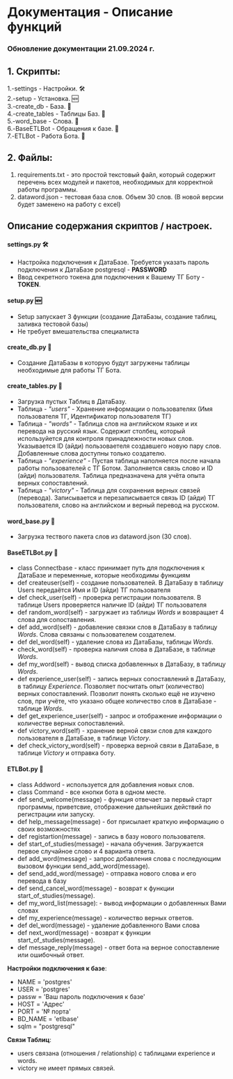 # Документация - Описание функций

### Обновление документации 21.09.2024 г.

## 1. Скрипты:
1.-settings - Настройки.  🛠  
2.-setup - Установка.  🆕    
3.-create_db - База.  🛄  
4.-create_tables - Таблицы Баз.   🛅  
5.-word_base - Слова.  📄      
6.-BaseETLBot - Обращения к базе. 🛃    
7.-ETLBot - Работа Бота.  🎦

## 2. Файлы:
1. requirements.txt - это простой текстовый файл, который содержит перечень всех модулей и пакетов, необходимых для корректной работы программы.
2. dataword.json - тестовая база слов. Объем 30 слов. (В новой версии будет заменено на работу с excel) 

## Описание содержания скриптов / настроек.  
#### **settings.py 🛠**  
- Настройка подключения к ДатаБазе. Требуется указать пароль подключения к ДатаБазе postgresql - **PASSWORD**
- Ввод секретного токена для подключения к Вашему ТГ Боту - **TOKEN**.
#### **setup.py 🆕**  
- Setup запускает 3 функции (создание ДатаБазы, создание таблиц, заливка тестовой базы)
- Не требует вмешательства специалиста
#### **create_db.py 🛄**  
- Создание ДатаБазы в которую будут загружены таблицы необходимые для работы ТГ Бота.
#### **create_tables.py 🛅**  
- Загрузка пустых Таблиц в ДатаБазу.
- Таблица - _"users"_ - Хранение информации о пользователях (Имя пользователя ТГ, Идентификатор пользователя ТГ)
- Таблица - _"words"_ - Таблица слов на английском языке и их перевода на русский язык. Содержит столбец, который 
используйется для контроля принадлежности новых слов. Указывается ID (айди) пользоваетеля создавшего новую пару
слов. Добавленные слова доступны только создателю.
- Таблица - _"experience"_ - Пустая таблица наполняется после начала работы пользователей с ТГ Ботом. 
Заполняется связь слово и ID (айди) пользователя. Таблица предназначена для учёта опыта верных сопоставлений.
- Таблица - _"victory"_ - Таблица для сохранения верных связей (перевода). Записывается и перезаписывается связь
ID (айди) ТГ пользователя, слово на английском и верный перевод на русском.
#### **word_base.py 📄**  
- Загрузка тествого пакета слов из dataword.json (30 слов). 
#### **BaseETLBot.py 🛃**
- class Connectbase - класс принимает путь для подключения к ДатаБазе и переменные, которые необходимы функциям
- def createuser(self) - создание пользователей. В ДатаБазу в таблицу Users передаётся Имя и ID (айди) 
ТГ пользователя
- def check_user(self) - проверка регистрации пользователя. В таблице Users проверяется наличие ID (айди) 
ТГ пользователя
- def random_word(self) - загружает из таблицы _Words_ и возвращает 4 слова для сопоставления.
- def add_word(self) - добавление связки слов в ДатаБазу в таблицу _Words_. Слова связаны с пользователем создателем. 
- def del_word(self) - удаление слова из ДатаБазы, таблицы _Words_.
- check_word(self) - проверка наличия слова в ДатаБазе, в таблице _Words_.
- def my_word(self) - вывод списка добавленных в ДатаБазу, в таблицу _Words_.
- def experience_user(self) - запись верных сопоставлений в ДатаБазу, в таблицу _Experience_. Позволяет посчитать 
опыт (количество) верных сопоставлений. Позволит понять сколько ещё не изучено слов, при учёте, что указано общее
количество слов в ДатаБазе - таблице _Words_.
- def get_experience_user(self) - запрос и отображение информации о количестве верных сопоставлений.
- def victory_word(self) - хранение верной связи слов для каждого пользователя в ДатаБазе, в таблице _Victory_.
- def check_victory_word(self) - проверка верной связи в ДатаБазе, в таблице _Victory_ и отправка боту.
#### **ETLBot.py 🎦**
- class Addword - используется для добавления новых слов.
- class Command - все кнопки бота в одном месте.
- def send_welcome(message) - функция отвечает за первый старт программы, приветсвие, отображение дальнейших действий по регистрации или запуску. 
- def help_message(message) - бот присылает краткую информацию о своих возможностях
- def registartion(message) - запись в базу нового пользователя. 
- def start_of_studies(message) - начала обучения. Загружается первое случайное слово и 4 варианта ответа. 
- def add_word(message) - запрос добавления слова с последующим вызовом функции send_add_word(message).
- def send_add_word(message) - отправка нового слова и его перевода в базу
- def send_cancel_word(message) - возврат к функции start_of_studies(message).
- def my_word_list(message): - вывод информации о добавленных Вами словах
- def my_experience(message) - количество верных ответов.
- def del_word(message) - удаление добавленного Вами слова
- def next_word(message) - возврат к функции start_of_studies(message).
- def message_reply(message) - ответ бота на верное сопоставление или ошибочный ответ.

**Настройки подключения к базе**:
- NAME = 'postgres'
- USER = 'postgres'
- passw = 'Ваш пароль подключения к базе'
- HOST = 'Адрес'
- PORT = '№ порта'
- BD_NAME = 'etlbase'
- sqlm = "postgresql"

**Связи Таблиц**:
- users связана (отношения / relationship) с таблицами experience и words.
- victory не имеет прямых связей.

